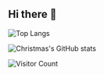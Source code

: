 ## Hi there 👋

![Top Langs](https://github-readme-stats.vercel.app/api/top-langs/?username=huertong&layout=compact&theme=tokyonight)

![Christmas's GitHub stats](https://github-readme-stats.vercel.app/api?username=huertong&show_icons=true&theme=tokyonight)

![Visitor Count](https://profile-counter.glitch.me/huertong/count.svg)




<!--
**huertong/huertong** is a ✨ _special_ ✨ repository because its `README.md` (this file) appears on your GitHub profile.

Here are some ideas to get you started:

- 🔭 I’m currently working on ...
- 🌱 I’m currently learning ...
- 👯 I’m looking to collaborate on ...
- 🤔 I’m looking for help with ...
- 💬 Ask me about ...
- 📫 How to reach me: ...
- 😄 Pronouns: ...
- ⚡ Fun fact: ...
-->
